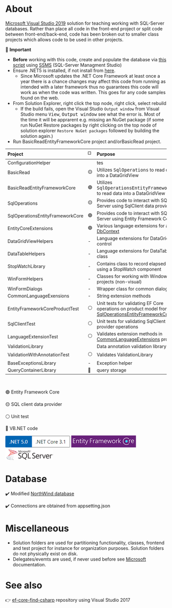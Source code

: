 ﻿# About

[Microsoft Visual Studio 2019](https://visualstudio.microsoft.com/vs/) solution for teaching working with SQL-Server databases. Rather than place all code in the front-end project or split code between front-end/back-end, code has been broken out to smaller class projects which allows code to be used in other projects.

:stop_sign: **Important**

- **Before** working with this code, create and populate the database via [this script](https://gist.github.com/karenpayneoregon/40a6e1158ff29819286a39b7f1ed1ae8) using [SSMS](https://docs.microsoft.com/en-us/sql/ssms/sql-server-management-studio-ssms?view=sql-server-ver15) (SQL-Server Managment Studio)
- Ensure .NET5 is installed, if not install from [here](https://dotnet.microsoft.com/download).
  - Since Microsoft updates the .NET Core Framework at least once a year there is a chance changes may affect this code from running as intended with a later framework thus no guarantees this code will work as when the code was written. This goes for any code samples found on the web.
- From Solution Explorer, right click the top node, right click, select rebuild
  - If the build fails, open the Visual Studio `Output window` from Visual Studio menu <kbd>View</kbd>, <kbd>Output window</kbd> see what the error is. Most of the time it will be apprarent e.g. missing an NuGet package (if some run NuGet Restore packages by right clicking on the top node of solution explorer `Restore NuGet packages` followed by building the solution again.)
- Run BasicReadEntityFrameworkCore project and/orBasicRead project.

|Project| :white_medium_square: | Purpose   |
| :--- | :---         |  :---  |
|ConfigurationHelper| | tes |Provides code to read `appsettings.json` for connection strings   |
|BasicRead |:yellow_circle:| Utilizes <kbd>SqlOperations</kbd> to read data into a DataGridView |
|BasicReadEntityFrameworkCore | :purple_circle:| Utilizes <kbd>SqlOperationsEntityFrameworkCore</kbd> to read data into a DataGridView |
|SqlOperations |:yellow_circle: |Provides code to interact with SQL-Server using SqlClient data provider   |
|SqlOperationsEntityFrameworkCore | :purple_circle: |Provides code to interact with SQL-Server using Entity Framework Core |
|EntityCoreExtensions | :purple_circle:| Various language extensions for a [DbContext](https://docs.microsoft.com/en-us/dotnet/api/system.data.entity.dbcontext?view=entity-framework-6.2.0) |
|DataGridViewHelpers| - |Language extensions for DataGridView control   |
|DataTableHelpers| - |Language extensions for DataTable class   |
|StopWatchLibrary| - | Contains class to record elapsed time using a StopWatch component |
|WinFormHelpers| - | Classes for working with Window forms projects (non-visual) |
|WinFormDialogs| - |Wrapper class for common dialog(s) |
|CommonLanguageExensions| -| String extension methods |
|EntityFrameworkCoreProductTest| :white_circle:| Unit tests for validating EF Core operations on product model from [SqlOperationsEntityFrameworkCore](https://github.com/karenpayneoregon/moving-to-net5-version1/tree/master/SqlOperationsEntityFrameworkCore) |
|SqlClientTest| :white_circle:| Unit tests for validating SqlClient data provider operations  |
|LanguageExtensionTest| :white_circle: | Validates extension methods in [CommonLanguageExtensions](https://github.com/karenpayneoregon/moving-to-net5-version1/tree/master/CommonLanguageExensions) project |
|ValidationLibrary  | |Data annotation validation library |
|ValidationWithAnnotationTest |:white_circle: | Validates ValidationLibrary |
|BaseExceptionsLibrary |- | Exception helper |
|QueryContainerLibrary |:large_blue_circle: | query storage |


<br/>

:purple_circle: Entity Framework Core

:yellow_circle: SQL client data provider

:white_circle: Unit test

:large_blue_circle: VB.NET code

![vers](assets/Versions.png) 
![ef](assets/efcore.png)
![sql](assets/sql-server.png)


# Database 

:heavy_check_mark: Modified [NorthWind database](https://gist.github.com/karenpayneoregon/40a6e1158ff29819286a39b7f1ed1ae8)

:heavy_check_mark: Connections are obtained from appsetting.json

# Miscellaneous

- Solution folders are used for partitioning functionality, classes, frontend and test project for instance for organization purposes. Solution folders do not physically exist on disk.
- Delegates/evemts are used, if never used before see [Microsoft](https://docs.microsoft.com/en-us/dotnet/csharp/programming-guide/delegates/) documentation.



# See also

👉 [ef-core-find-csharp](https://github.com/karenpayneoregon/ef-core-find-csharp) repository using Visual Studio 2017